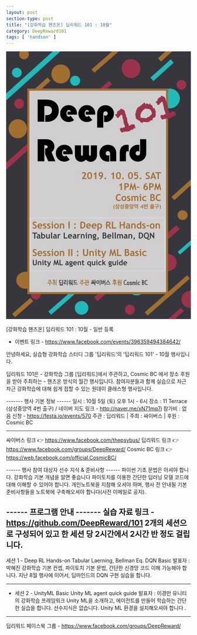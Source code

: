 ```yaml
---
layout: post
section-type: post
title: "[강화학습 핸즈온] 딥리워드 101 : 10월"
category: DeepReward101
tags: [ 'handson' ]
---
```


![img](/img/DeepReward101/october_event.jpeg)

[강화학습 핸즈온] 딥리워드 101 : 10월 - 일반 등록

* 이벤트 링크 - https://www.facebook.com/events/396359494384642/

안녕하세요, 실습형 강화학습 스터디 그룹 '딥리워드'의 '딥리워드 101' - 10월 행사입니다.

딥리워드 101은 - 강화학습 그룹 [딥리워드]에서 주관하고, Cosmic BC 에서 장소 후원을 받아 주최하는 - 핸즈온 방식의 월간 행사입니다. 
참여자분들과 함께 실습으로 차근차근 강화학습에 대해 쉽게 접할 수 있는 원데이 클래스형 행사입니다.

------- 행사 기본 정보 ------
일시 : 10월 5일 (토) 오후 1시 - 6시
장소 : 11 Terrace (삼성중앙역 4번 출구) / 네이버 지도 링크 - http://naver.me/xN71mq7i
참가비 : 없음
신청 - https://festa.io/events/570
주관 : 딥리워드 | 주최 : 싸이버스 | 후원 : Cosmic BC

-----
싸이버스 링크 :point_right: https://www.facebook.com/thepsybus/
딥리워드 링크 :point_right: https://www.facebook.com/groups/DeepReward/
Cosmic BC 링크 :point_right:https://web.facebook.com/official.CosmicBC/

------ 행사 참여 대상자 선수 지식 & 준비사항 ------
파이썬 기초 문법은 아셔야 합니다.
강화학습 기본 개념을 알면 좋습니다
파이토치를 이용한 간단한 딥러닝 모델 코드에 대해 이해할 수 있어야 합니다.
개인노트북을 지참해 오셔야 하며, 행사 전 안내될 기본 준비사항들을 노트북에 구축해오셔야 합니다(사전 이메일로 공지).

------ 프로그램 안내 -------
실습 자료 링크 - https://github.com/DeepReward/101
2개의 세션으로 구성되어 있고 한 세션 당 2시간에서 2시간 반 정도 걸립니다.
-------------------
세션 1 - Deep RL Hands-on
Tabular Laerning, Bellman Eq. DQN Basic
발표자 : 박혜진
강화학습 기본 컨셉, 파이토치 기본 문법, 간단한 신경망 코드 이해 가능해야 합니다. 지난 8월 행사에 이어서, 딥마인드의 DQN 구현 실습을 합니다.

-------------------
* 세션 2 - UnityML Basic
Unity ML agent quick guide
발표자 : 이경만
유니티의 강화학습 프레임워크 Unity ML을 소개하고, 에이전트를 만들어 학습하는 간단한 실습을 합니다.
선수지식은 없습니다. Unity ML 환경을 설치해오셔야 합니다 .

-------------------
딥리워드 페이스북 그룹 - https://www.facebook.com/groups/DeepReward/
